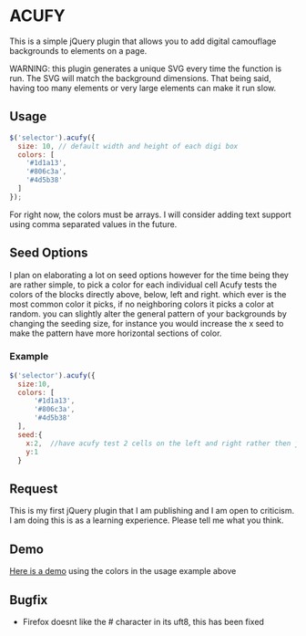 # ACUFY

This is a simple jQuery plugin that allows you to add digital camouflage backgrounds to elements on a page.

WARNING: this plugin generates a unique SVG every time the function is run. The SVG will match the background dimensions. That being said, 
having too many elements or very large elements can make it run slow.

## Usage

```js
$('selector').acufy({
  size: 10, // default width and height of each digi box
  colors: [
    '#1d1a13',
    '#806c3a',
    '#4d5b38'
  ]
});
```

For right now, the colors must be arrays. I will consider adding text support using comma separated values in the future.

## Seed Options
I plan on elaborating a lot on seed options however for the time being they are rather simple, to pick a color for each individual cell Acufy tests the colors of the blocks directly above, below, left and right. which ever is the most common color it picks, if no neighboring colors it picks a color at random. you can slightly alter the general pattern of your backgrounds by changing the seeding size, for instance you would increase the x seed to make the pattern have more horizontal sections of color. 

### Example
```js
$('selector').acufy({
  size:10,
  colors: [
      '#1d1a13',
      '#806c3a',
      '#4d5b38'
  ],
  seed:{
    x:2,  //have acufy test 2 cells on the left and right rather then just one
    y:1
  }
```

## Request

This is my first jQuery plugin that I am publishing and I am open to criticism. I am doing this is as a learning experience. Please 
tell me what you think.

## Demo

[Here is a demo](http://irwinproject.com/demo) using the colors in the usage example above

## Bugfix
- Firefox doesnt like the # character in its uft8, this has been fixed
